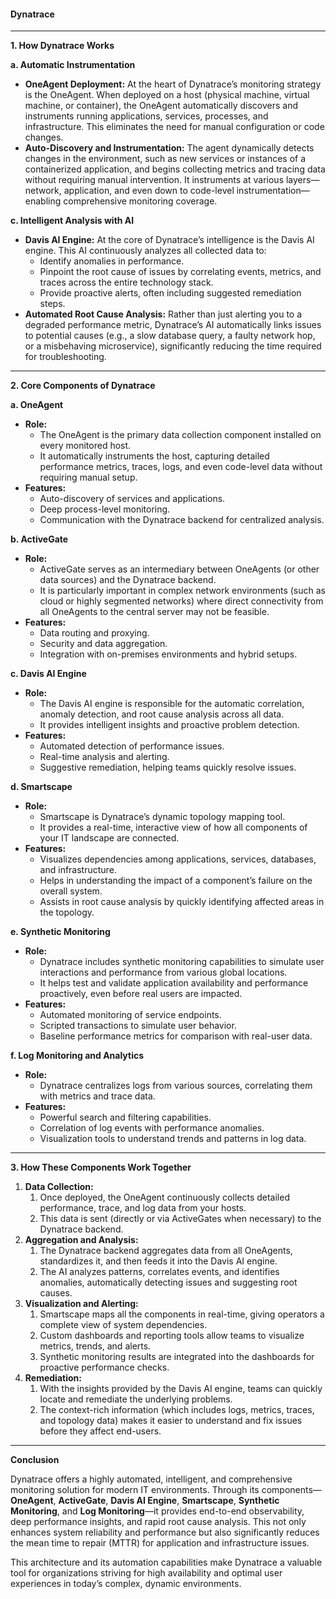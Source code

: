 ﻿#### Dynatrace


-----
**1. How Dynatrace Works**

**a. Automatic Instrumentation**

- **OneAgent Deployment:**
  At the heart of Dynatrace’s monitoring strategy is the OneAgent. When deployed on a host (physical machine, virtual machine, or container), the OneAgent automatically discovers and instruments running applications, services, processes, and infrastructure. This eliminates the need for manual configuration or code changes.
- **Auto-Discovery and Instrumentation:**
  The agent dynamically detects changes in the environment, such as new services or instances of a containerized application, and begins collecting metrics and tracing data without requiring manual intervention. It instruments at various layers—network, application, and even down to code-level instrumentation—enabling comprehensive monitoring coverage.



**c. Intelligent Analysis with AI**

- **Davis AI Engine:**
  At the core of Dynatrace’s intelligence is the Davis AI engine. This AI continuously analyzes all collected data to:
  - Identify anomalies in performance.
  - Pinpoint the root cause of issues by correlating events, metrics, and traces across the entire technology stack.
  - Provide proactive alerts, often including suggested remediation steps.
- **Automated Root Cause Analysis:**
  Rather than just alerting you to a degraded performance metric, Dynatrace’s AI automatically links issues to potential causes (e.g., a slow database query, a faulty network hop, or a misbehaving microservice), significantly reducing the time required for troubleshooting.


-----
**2. Core Components of Dynatrace**

**a. OneAgent**

- **Role:**
  - The OneAgent is the primary data collection component installed on every monitored host.
  - It automatically instruments the host, capturing detailed performance metrics, traces, logs, and even code-level data without requiring manual setup.
- **Features:**
  - Auto-discovery of services and applications.
  - Deep process-level monitoring.
  - Communication with the Dynatrace backend for centralized analysis.

**b. ActiveGate**

- **Role:**
  - ActiveGate serves as an intermediary between OneAgents (or other data sources) and the Dynatrace backend.
  - It is particularly important in complex network environments (such as cloud or highly segmented networks) where direct connectivity from all OneAgents to the central server may not be feasible.
- **Features:**
  - Data routing and proxying.
  - Security and data aggregation.
  - Integration with on-premises environments and hybrid setups.

**c. Davis AI Engine**

- **Role:**
  - The Davis AI engine is responsible for the automatic correlation, anomaly detection, and root cause analysis across all data.
  - It provides intelligent insights and proactive problem detection.
- **Features:**
  - Automated detection of performance issues.
  - Real-time analysis and alerting.
  - Suggestive remediation, helping teams quickly resolve issues.

**d. Smartscape**

- **Role:**
  - Smartscape is Dynatrace’s dynamic topology mapping tool.
  - It provides a real-time, interactive view of how all components of your IT landscape are connected.
- **Features:**
  - Visualizes dependencies among applications, services, databases, and infrastructure.
  - Helps in understanding the impact of a component’s failure on the overall system.
  - Assists in root cause analysis by quickly identifying affected areas in the topology.

**e. Synthetic Monitoring**

- **Role:**
  - Dynatrace includes synthetic monitoring capabilities to simulate user interactions and performance from various global locations.
  - It helps test and validate application availability and performance proactively, even before real users are impacted.
- **Features:**
  - Automated monitoring of service endpoints.
  - Scripted transactions to simulate user behavior.
  - Baseline performance metrics for comparison with real-user data.

**f. Log Monitoring and Analytics**

- **Role:**
  - Dynatrace centralizes logs from various sources, correlating them with metrics and trace data.
- **Features:**
  - Powerful search and filtering capabilities.
  - Correlation of log events with performance anomalies.
  - Visualization tools to understand trends and patterns in log data.
-----
**3. How These Components Work Together**

1. **Data Collection:**
   1. Once deployed, the OneAgent continuously collects detailed performance, trace, and log data from your hosts.
   2. This data is sent (directly or via ActiveGates when necessary) to the Dynatrace backend.
2. **Aggregation and Analysis:**
   1. The Dynatrace backend aggregates data from all OneAgents, standardizes it, and then feeds it into the Davis AI engine.
   2. The AI analyzes patterns, correlates events, and identifies anomalies, automatically detecting issues and suggesting root causes.
3. **Visualization and Alerting:**
   1. Smartscape maps all the components in real-time, giving operators a complete view of system dependencies.
   2. Custom dashboards and reporting tools allow teams to visualize metrics, trends, and alerts.
   3. Synthetic monitoring results are integrated into the dashboards for proactive performance checks.
4. **Remediation:**
   1. With the insights provided by the Davis AI engine, teams can quickly locate and remediate the underlying problems.
   2. The context-rich information (which includes logs, metrics, traces, and topology data) makes it easier to understand and fix issues before they affect end-users.
-----
**Conclusion**

Dynatrace offers a highly automated, intelligent, and comprehensive monitoring solution for modern IT environments. Through its components—**OneAgent**, **ActiveGate**, **Davis AI Engine**, **Smartscape**, **Synthetic Monitoring**, and **Log Monitoring**—it provides end-to-end observability, deep performance insights, and rapid root cause analysis. This not only enhances system reliability and performance but also significantly reduces the mean time to repair (MTTR) for application and infrastructure issues.

This architecture and its automation capabilities make Dynatrace a valuable tool for organizations striving for high availability and optimal user experiences in today’s complex, dynamic environments.

